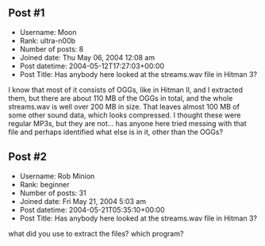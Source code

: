 ## Post #1
- Username: Moon
- Rank: ultra-n00b
- Number of posts: 8
- Joined date: Thu May 06, 2004 12:08 am
- Post datetime: 2004-05-12T17:27:03+00:00
- Post Title: Has anybody here looked at the streams.wav file in Hitman 3?

I know that most of it consists of OGGs, like in Hitman II, and I extracted them, but there are about 110 MB of the OGGs in total, and the whole streams.wav is well over 200 MB in size. That leaves almost 100 MB of some other sound data, which looks compressed. I thought these were regular MP3s, but they are not... has anyone here tried messing with that file and perhaps identified what else is in it, other than the OGGs?
## Post #2
- Username: Rob Minion
- Rank: beginner
- Number of posts: 31
- Joined date: Fri May 21, 2004 5:03 am
- Post datetime: 2004-05-21T05:35:10+00:00
- Post Title: Has anybody here looked at the streams.wav file in Hitman 3?

what did you use to extract the files? which program?
